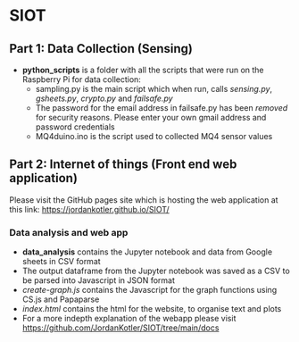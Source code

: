 # SIOT

## Part 1: Data Collection (Sensing)

- **python_scripts** is a folder with all the scripts that were run on the Raspberry Pi for data collection:
    - sampling.py is the main script which when run, calls *sensing.py*, *gsheets.py*, *crypto.py* and *failsafe.py*
    - The password for the email address in failsafe.py has been *removed* for security reasons. Please enter your own gmail address and password credentials
    - MQ4duino.ino is the script used to collected MQ4 sensor values
    

 
## Part 2: Internet of things (Front end web application)

Please visit the GitHub pages site which is hosting the web application at this link: https://jordankotler.github.io/SIOT/

### Data analysis and web app
 -  **data_analysis** contains the Jupyter notebook and data from Google sheets in CSV format
 - The output dataframe from the Jupyter notebook was saved as a CSV to be parsed into Javascript in JSON format
 - *create-graph.js* contains the Javascript for the graph functions using CS.js and Papaparse
 -  *index.html* contains the html for the website, to organise text and plots
 - For a more indepth explanation of the webapp please visit https://github.com/JordanKotler/SIOT/tree/main/docs
 
 
 


    
